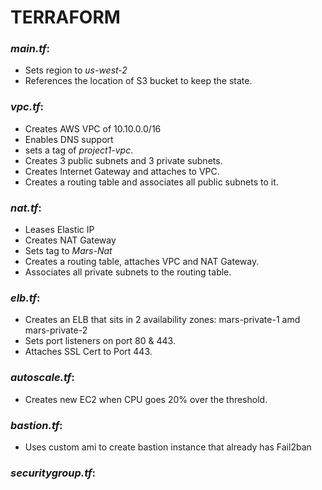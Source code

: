 # TERRAFORM

### _main.tf_:
* Sets region to _us-west-2_
* References the location of S3 bucket to keep the state.


### _vpc.tf_:

* Creates AWS VPC of 10.10.0.0/16
* Enables DNS support 
* sets a tag of _project1-vpc_.
* Creates 3 public subnets and 3 private subnets.
* Creates Internet Gateway and attaches to VPC.
* Creates a routing table and associates all public subnets to it.


### _nat.tf_:

* Leases Elastic IP
* Creates NAT Gateway
* Sets tag to _Mars-Nat_
* Creates a routing table, attaches VPC and NAT Gateway.
* Associates all private subnets to the routing table.


### _elb.tf_:
* Creates an ELB that sits in 2 availability zones: mars-private-1 amd mars-private-2
* Sets port listeners on port 80 & 443.
* Attaches SSL Cert to Port 443.


### _autoscale.tf_:
* Creates new EC2 when CPU goes 20% over the threshold.


### _bastion.tf_:
* Uses custom ami to create bastion instance that already has Fail2ban

### _securitygroup.tf_:
